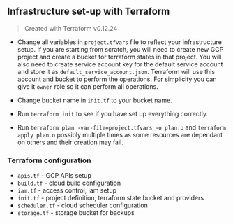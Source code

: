## Infrastructure set-up with Terraform

> Created with Terraform v0.12.24

- Change all variables in `project.tfvars` file to reflect
your infrastructure setup. If you are starting from scratch,
you will need to create new GCP project and create a bucket
for terraform states in that project. You will also need to
create service account key for the default service account and
store it as `default_service_account.json`. Terraform will use
this account and bucket to perform the operations. For simplicity
you can give it `owner` role so it can perform all operations.

- Change bucket name in `init.tf` to your bucket name.

- Run `terraform init` to see if you have set up everything correctly.

- Run `terraform plan -var-file=project.tfvars -o plan.o` and `terraform apply plan.o`
  possibly multiple times as some resources are dependant on others and
  their creation may fail.

### Terraform configuration

- `apis.tf` - GCP APIs setup
- `build.tf` - cloud build configuration
- `iam.tf` - access control, iam setup
- `init.tf` - project definition, terraform state bucket and providers
- `scheduler.tf` - cloud scheduler configuration
- `storage.tf` - storage bucket for backups
